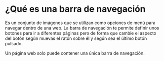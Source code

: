 <body>
	<h1>¿Qué es una barra de navegación</h1>
	<p>Es un conjunto de imágenes que se utilizan como opciones de menú para navegar dentro de una web. La barra de navegación te permite definir unos botones para ir a diferentes páginas pero de forma que cambie el aspecto del botón según muevas el ratón sobre él y según sea el último botón pulsado.</p>
	<p>Un página web solo puede contener una única barra de navegación.</p>
</body>